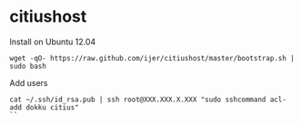 citiushost
=======
Install on Ubuntu 12.04
```
wget -qO- https://raw.github.com/ijer/citiushost/master/bootstrap.sh | sudo bash
```

Add users
```
cat ~/.ssh/id_rsa.pub | ssh root@XXX.XXX.X.XXX "sudo sshcommand acl-add dokku citius"
``